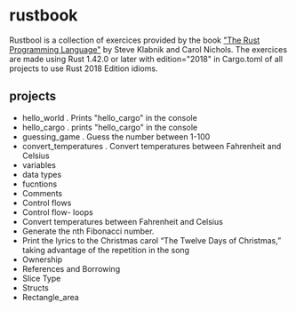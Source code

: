 # rustbook
Rustbool is a collection of exercices provided by the book ["The Rust Programming Language"](https://doc.rust-lang.org/book/title-page.html) by Steve Klabnik and Carol Nichols.
The exercices are made using Rust 1.42.0 or later with edition="2018" in Cargo.toml of all projects to use Rust 2018 Edition idioms. 

## projects

- hello_world . Prints "hello_cargo" in the console
- hello_cargo . prints "hello_cargo" in the console
- guessing_game . Guess the number between 1-100
- convert_temperatures . Convert temperatures between Fahrenheit and Celsius
- variables
- data types
- fucntions
- Comments
- Control flows
- Control flow- loops
- Convert temperatures between Fahrenheit and Celsius
- Generate the nth Fibonacci number.
- Print the lyrics to the Christmas carol “The Twelve Days of Christmas,” taking advantage of the repetition in the song
- Ownership
- References and Borrowing
- Slice Type
- Structs
- Rectangle_area